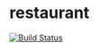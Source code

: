 # restaurant
[![Build Status](https://travis-ci.org/ricardomachadosb/restaurant.svg?branch=master)](https://travis-ci.org/ricardomachadosb/restaurant)

